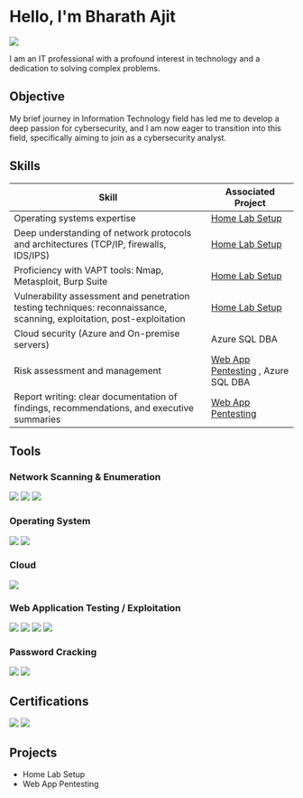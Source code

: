 # Hello, I'm Bharath Ajit
<a href="https://linkedin.com/in/bharath-ajit-cyb03"><img src="https://img.shields.io/badge/-LinkedIn-0072b1?&style=for-the-badge&logo=linkedin&logoColor=white" /></a>

I am an IT professional with a profound interest in technology and a dedication to solving complex problems.

## Objective

My brief journey in Information Technology field has led me to develop a deep passion for cybersecurity, and I am now eager to transition into this field, specifically aiming to join as a cybersecurity analyst.

## Skills

| Skill                                         | Associated Project         |
|-----------------------------------------------|----------------------------|
| Operating systems expertise                     | <a href="https://github.com/Bharath-CybrX/Home-Lab-Setup">Home Lab Setup</a>|
| Deep understanding of network protocols and architectures (TCP/IP, firewalls, IDS/IPS) | <a href="https://github.com/Bharath-CybrX/Home-Lab-Setup">Home Lab Setup</a>|
| Proficiency with VAPT tools: Nmap, Metasploit, Burp Suite        | <a href="https://github.com/Bharath-CybrX/Home-Lab-Setup">Home Lab Setup</a>|
| Vulnerability assessment and penetration testing techniques: reconnaissance, scanning, exploitation, post-exploitation     |<a href="https://github.com/Bharath-CybrX/Home-Lab-Setup">Home Lab Setup</a>|
| Cloud security (Azure and On-premise servers)                |Azure SQL DBA|
| Risk assessment and management              |<a href="https://github.com/Bharath-CybrX/Web-App-Pentesting">Web App Pentesting</a> , Azure SQL DBA|
| Report writing: clear documentation of findings, recommendations, and executive summaries |<a href="https://github.com/Bharath-CybrX/Web-App-Pentesting">Web App Pentesting</a>|

## Tools

### Network Scanning & Enumeration
<div>
    <img src="https://img.shields.io/badge/-Wireshark-1679A7?&style=for-the-badge&logo=Wireshark&logoColor=white" />
   <img src="https://img.shields.io/badge/-Nmap-004170?&style=for-the-badge&logo=svg+xml;base64,&logoColor=white" />
    <img src="https://img.shields.io/badge/-Zeek-777BB4?&style=for-the-badge&logo=Zeek&logoColor=white" />
</div>

### Operating System
<div>
    <img src="https://img.shields.io/badge/-Kali%20Linux-557C94?&style=for-the-badge&logo=kalilinux&logoColor=white" />
    <img src="https://img.shields.io/badge/-Windows-0078D6?&style=for-the-badge&logo=windows&logoColor=white" />
</div>

### Cloud
<div>
    <img src="https://img.shields.io/badge/-Microsoft_Azure-0078D4?&style=for-the-badge&logo=microsoftazure&logoColor=white" />
</div>

### Web Application Testing / Exploitation
<div>
    <img src="https://img.shields.io/badge/-Metasploit-2E2E2E?&style=for-the-badge&logoColor=white" />
    <img src="https://img.shields.io/badge/-Burp_Suite-F87300?&style=for-the-badge&logoColor=white" />
    <img src="https://img.shields.io/badge/-Nikto-800000?&style=for-the-badge&logoColor=white" />
   <img src="https://img.shields.io/badge/-SQLMap-AA0000?&style=for-the-badge&logoColor=white" />
</div>

### Password Cracking
<div>
    <img src="https://img.shields.io/badge/-John_the_Ripper-DAA520?&style=for-the-badge&logoColor=white" />
   <img src="https://img.shields.io/badge/-Hashcat-5C2D91?&style=for-the-badge&logoColor=white" />

</div>

## Certifications
<div>
<img src="https://img.shields.io/badge/-Azure_AZ--900-0078D4?&style=for-the-badge&logo=microsoftazure&logoColor=white" />
<img src="https://img.shields.io/badge/-Certified_Penetration_Tester-8B0000?&style=for-the-badge&logoColor=white" />
</div>

## Projects
- Home Lab Setup
- Web App Pentesting
